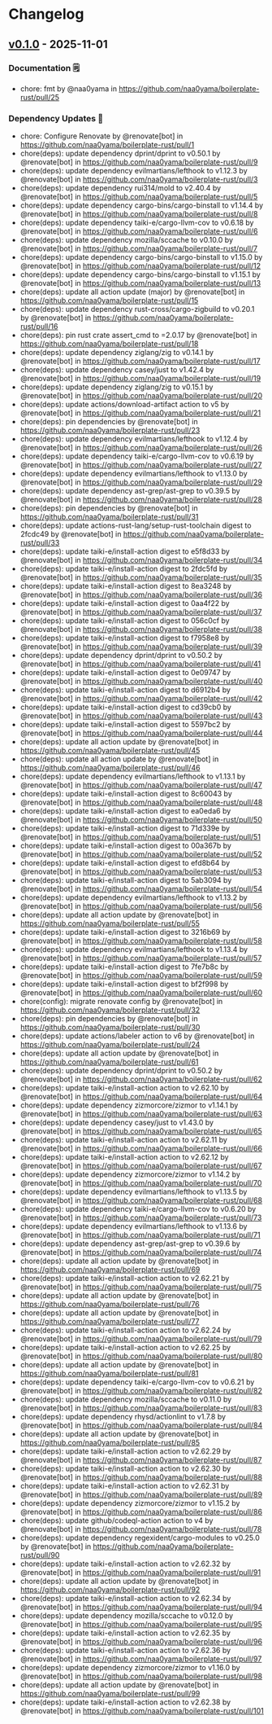 # Changelog

## [v0.1.0](https://github.com/naa0yama/boilerplate-rust/commits/v0.1.0) - 2025-11-01
### Documentation 🗒️
- chore: fmt by @naa0yama in https://github.com/naa0yama/boilerplate-rust/pull/25
### Dependency Updates 👒
- chore: Configure Renovate by @renovate[bot] in https://github.com/naa0yama/boilerplate-rust/pull/1
- chore(deps): update dependency dprint/dprint to v0.50.1 by @renovate[bot] in https://github.com/naa0yama/boilerplate-rust/pull/9
- chore(deps): update dependency evilmartians/lefthook to v1.12.3 by @renovate[bot] in https://github.com/naa0yama/boilerplate-rust/pull/3
- chore(deps): update dependency rui314/mold to v2.40.4 by @renovate[bot] in https://github.com/naa0yama/boilerplate-rust/pull/5
- chore(deps): update dependency cargo-bins/cargo-binstall to v1.14.4 by @renovate[bot] in https://github.com/naa0yama/boilerplate-rust/pull/8
- chore(deps): update dependency taiki-e/cargo-llvm-cov to v0.6.18 by @renovate[bot] in https://github.com/naa0yama/boilerplate-rust/pull/6
- chore(deps): update dependency mozilla/sccache to v0.10.0 by @renovate[bot] in https://github.com/naa0yama/boilerplate-rust/pull/7
- chore(deps): update dependency cargo-bins/cargo-binstall to v1.15.0 by @renovate[bot] in https://github.com/naa0yama/boilerplate-rust/pull/12
- chore(deps): update dependency cargo-bins/cargo-binstall to v1.15.1 by @renovate[bot] in https://github.com/naa0yama/boilerplate-rust/pull/13
- chore(deps): update all action update (major) by @renovate[bot] in https://github.com/naa0yama/boilerplate-rust/pull/15
- chore(deps): update dependency rust-cross/cargo-zigbuild to v0.20.1 by @renovate[bot] in https://github.com/naa0yama/boilerplate-rust/pull/16
- chore(deps): pin rust crate assert_cmd to =2.0.17 by @renovate[bot] in https://github.com/naa0yama/boilerplate-rust/pull/18
- chore(deps): update dependency ziglang/zig to v0.14.1 by @renovate[bot] in https://github.com/naa0yama/boilerplate-rust/pull/17
- chore(deps): update dependency casey/just to v1.42.4 by @renovate[bot] in https://github.com/naa0yama/boilerplate-rust/pull/19
- chore(deps): update dependency ziglang/zig to v0.15.1 by @renovate[bot] in https://github.com/naa0yama/boilerplate-rust/pull/20
- chore(deps): update actions/download-artifact action to v5 by @renovate[bot] in https://github.com/naa0yama/boilerplate-rust/pull/21
- chore(deps): pin dependencies by @renovate[bot] in https://github.com/naa0yama/boilerplate-rust/pull/23
- chore(deps): update dependency evilmartians/lefthook to v1.12.4 by @renovate[bot] in https://github.com/naa0yama/boilerplate-rust/pull/26
- chore(deps): update dependency taiki-e/cargo-llvm-cov to v0.6.19 by @renovate[bot] in https://github.com/naa0yama/boilerplate-rust/pull/27
- chore(deps): update dependency evilmartians/lefthook to v1.13.0 by @renovate[bot] in https://github.com/naa0yama/boilerplate-rust/pull/29
- chore(deps): update dependency ast-grep/ast-grep to v0.39.5 by @renovate[bot] in https://github.com/naa0yama/boilerplate-rust/pull/28
- chore(deps): pin dependencies by @renovate[bot] in https://github.com/naa0yama/boilerplate-rust/pull/31
- chore(deps): update actions-rust-lang/setup-rust-toolchain digest to 2fcdc49 by @renovate[bot] in https://github.com/naa0yama/boilerplate-rust/pull/33
- chore(deps): update taiki-e/install-action digest to e5f8d33 by @renovate[bot] in https://github.com/naa0yama/boilerplate-rust/pull/34
- chore(deps): update taiki-e/install-action digest to 2fdc5fd by @renovate[bot] in https://github.com/naa0yama/boilerplate-rust/pull/35
- chore(deps): update taiki-e/install-action digest to 8ea3248 by @renovate[bot] in https://github.com/naa0yama/boilerplate-rust/pull/36
- chore(deps): update taiki-e/install-action digest to 0aa4f22 by @renovate[bot] in https://github.com/naa0yama/boilerplate-rust/pull/37
- chore(deps): update taiki-e/install-action digest to 056c0cf by @renovate[bot] in https://github.com/naa0yama/boilerplate-rust/pull/38
- chore(deps): update taiki-e/install-action digest to f7958e8 by @renovate[bot] in https://github.com/naa0yama/boilerplate-rust/pull/39
- chore(deps): update dependency dprint/dprint to v0.50.2 by @renovate[bot] in https://github.com/naa0yama/boilerplate-rust/pull/41
- chore(deps): update taiki-e/install-action digest to 0e09747 by @renovate[bot] in https://github.com/naa0yama/boilerplate-rust/pull/40
- chore(deps): update taiki-e/install-action digest to d6912b4 by @renovate[bot] in https://github.com/naa0yama/boilerplate-rust/pull/42
- chore(deps): update taiki-e/install-action digest to cd39cb0 by @renovate[bot] in https://github.com/naa0yama/boilerplate-rust/pull/43
- chore(deps): update taiki-e/install-action digest to 5597bc2 by @renovate[bot] in https://github.com/naa0yama/boilerplate-rust/pull/44
- chore(deps): update all action update by @renovate[bot] in https://github.com/naa0yama/boilerplate-rust/pull/45
- chore(deps): update all action update by @renovate[bot] in https://github.com/naa0yama/boilerplate-rust/pull/46
- chore(deps): update dependency evilmartians/lefthook to v1.13.1 by @renovate[bot] in https://github.com/naa0yama/boilerplate-rust/pull/47
- chore(deps): update taiki-e/install-action digest to 8c60043 by @renovate[bot] in https://github.com/naa0yama/boilerplate-rust/pull/48
- chore(deps): update taiki-e/install-action digest to ea0eda6 by @renovate[bot] in https://github.com/naa0yama/boilerplate-rust/pull/50
- chore(deps): update taiki-e/install-action digest to 71d339e by @renovate[bot] in https://github.com/naa0yama/boilerplate-rust/pull/51
- chore(deps): update taiki-e/install-action digest to 00a367b by @renovate[bot] in https://github.com/naa0yama/boilerplate-rust/pull/52
- chore(deps): update taiki-e/install-action digest to efd8b64 by @renovate[bot] in https://github.com/naa0yama/boilerplate-rust/pull/53
- chore(deps): update taiki-e/install-action digest to 5ab3094 by @renovate[bot] in https://github.com/naa0yama/boilerplate-rust/pull/54
- chore(deps): update dependency evilmartians/lefthook to v1.13.2 by @renovate[bot] in https://github.com/naa0yama/boilerplate-rust/pull/56
- chore(deps): update all action update by @renovate[bot] in https://github.com/naa0yama/boilerplate-rust/pull/55
- chore(deps): update taiki-e/install-action digest to 3216b69 by @renovate[bot] in https://github.com/naa0yama/boilerplate-rust/pull/58
- chore(deps): update dependency evilmartians/lefthook to v1.13.4 by @renovate[bot] in https://github.com/naa0yama/boilerplate-rust/pull/57
- chore(deps): update taiki-e/install-action digest to 7fe7b8c by @renovate[bot] in https://github.com/naa0yama/boilerplate-rust/pull/59
- chore(deps): update taiki-e/install-action digest to bf2f998 by @renovate[bot] in https://github.com/naa0yama/boilerplate-rust/pull/60
- chore(config): migrate renovate config by @renovate[bot] in https://github.com/naa0yama/boilerplate-rust/pull/32
- chore(deps): pin dependencies by @renovate[bot] in https://github.com/naa0yama/boilerplate-rust/pull/30
- chore(deps): update actions/labeler action to v6 by @renovate[bot] in https://github.com/naa0yama/boilerplate-rust/pull/24
- chore(deps): update all action update by @renovate[bot] in https://github.com/naa0yama/boilerplate-rust/pull/61
- chore(deps): update dependency dprint/dprint to v0.50.2 by @renovate[bot] in https://github.com/naa0yama/boilerplate-rust/pull/62
- chore(deps): update taiki-e/install-action action to v2.62.10 by @renovate[bot] in https://github.com/naa0yama/boilerplate-rust/pull/64
- chore(deps): update dependency zizmorcore/zizmor to v1.14.1 by @renovate[bot] in https://github.com/naa0yama/boilerplate-rust/pull/63
- chore(deps): update dependency casey/just to v1.43.0 by @renovate[bot] in https://github.com/naa0yama/boilerplate-rust/pull/65
- chore(deps): update taiki-e/install-action action to v2.62.11 by @renovate[bot] in https://github.com/naa0yama/boilerplate-rust/pull/66
- chore(deps): update taiki-e/install-action action to v2.62.12 by @renovate[bot] in https://github.com/naa0yama/boilerplate-rust/pull/67
- chore(deps): update dependency zizmorcore/zizmor to v1.14.2 by @renovate[bot] in https://github.com/naa0yama/boilerplate-rust/pull/70
- chore(deps): update dependency evilmartians/lefthook to v1.13.5 by @renovate[bot] in https://github.com/naa0yama/boilerplate-rust/pull/68
- chore(deps): update dependency taiki-e/cargo-llvm-cov to v0.6.20 by @renovate[bot] in https://github.com/naa0yama/boilerplate-rust/pull/73
- chore(deps): update dependency evilmartians/lefthook to v1.13.6 by @renovate[bot] in https://github.com/naa0yama/boilerplate-rust/pull/71
- chore(deps): update dependency ast-grep/ast-grep to v0.39.6 by @renovate[bot] in https://github.com/naa0yama/boilerplate-rust/pull/74
- chore(deps): update all action update by @renovate[bot] in https://github.com/naa0yama/boilerplate-rust/pull/69
- chore(deps): update taiki-e/install-action action to v2.62.21 by @renovate[bot] in https://github.com/naa0yama/boilerplate-rust/pull/75
- chore(deps): update all action update by @renovate[bot] in https://github.com/naa0yama/boilerplate-rust/pull/76
- chore(deps): update all action update by @renovate[bot] in https://github.com/naa0yama/boilerplate-rust/pull/77
- chore(deps): update taiki-e/install-action action to v2.62.24 by @renovate[bot] in https://github.com/naa0yama/boilerplate-rust/pull/79
- chore(deps): update taiki-e/install-action action to v2.62.25 by @renovate[bot] in https://github.com/naa0yama/boilerplate-rust/pull/80
- chore(deps): update all action update by @renovate[bot] in https://github.com/naa0yama/boilerplate-rust/pull/81
- chore(deps): update dependency taiki-e/cargo-llvm-cov to v0.6.21 by @renovate[bot] in https://github.com/naa0yama/boilerplate-rust/pull/82
- chore(deps): update dependency mozilla/sccache to v0.11.0 by @renovate[bot] in https://github.com/naa0yama/boilerplate-rust/pull/83
- chore(deps): update dependency rhysd/actionlint to v1.7.8 by @renovate[bot] in https://github.com/naa0yama/boilerplate-rust/pull/84
- chore(deps): update all action update by @renovate[bot] in https://github.com/naa0yama/boilerplate-rust/pull/85
- chore(deps): update taiki-e/install-action action to v2.62.29 by @renovate[bot] in https://github.com/naa0yama/boilerplate-rust/pull/87
- chore(deps): update taiki-e/install-action action to v2.62.30 by @renovate[bot] in https://github.com/naa0yama/boilerplate-rust/pull/88
- chore(deps): update taiki-e/install-action action to v2.62.31 by @renovate[bot] in https://github.com/naa0yama/boilerplate-rust/pull/89
- chore(deps): update dependency zizmorcore/zizmor to v1.15.2 by @renovate[bot] in https://github.com/naa0yama/boilerplate-rust/pull/86
- chore(deps): update github/codeql-action action to v4 by @renovate[bot] in https://github.com/naa0yama/boilerplate-rust/pull/78
- chore(deps): update dependency regexident/cargo-modules to v0.25.0 by @renovate[bot] in https://github.com/naa0yama/boilerplate-rust/pull/90
- chore(deps): update taiki-e/install-action action to v2.62.32 by @renovate[bot] in https://github.com/naa0yama/boilerplate-rust/pull/91
- chore(deps): update all action update by @renovate[bot] in https://github.com/naa0yama/boilerplate-rust/pull/92
- chore(deps): update taiki-e/install-action action to v2.62.34 by @renovate[bot] in https://github.com/naa0yama/boilerplate-rust/pull/94
- chore(deps): update dependency mozilla/sccache to v0.12.0 by @renovate[bot] in https://github.com/naa0yama/boilerplate-rust/pull/95
- chore(deps): update taiki-e/install-action action to v2.62.35 by @renovate[bot] in https://github.com/naa0yama/boilerplate-rust/pull/96
- chore(deps): update taiki-e/install-action action to v2.62.36 by @renovate[bot] in https://github.com/naa0yama/boilerplate-rust/pull/97
- chore(deps): update dependency zizmorcore/zizmor to v1.16.0 by @renovate[bot] in https://github.com/naa0yama/boilerplate-rust/pull/98
- chore(deps): update all action update by @renovate[bot] in https://github.com/naa0yama/boilerplate-rust/pull/99
- chore(deps): update taiki-e/install-action action to v2.62.38 by @renovate[bot] in https://github.com/naa0yama/boilerplate-rust/pull/101
